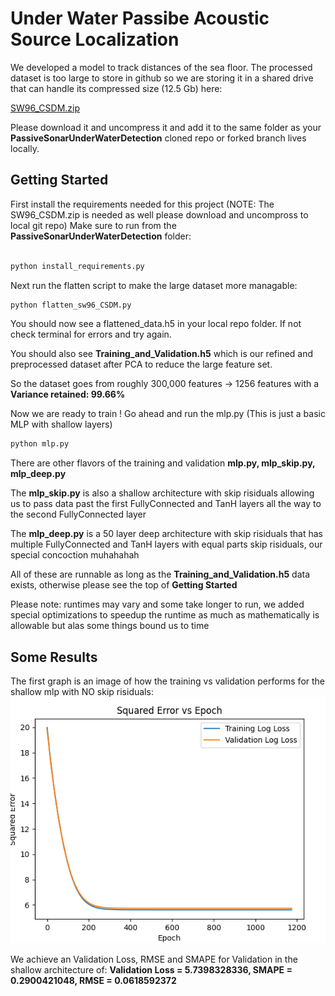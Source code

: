 # Under Water Passibe Acoustic Source Localization

We developed a model to track distances of the sea floor. 
The processed dataset is too large to store in github so we are storing it in a shared drive that can handle its compressed size (12.5 Gb) here: 

[SW96_CSDM.zip](https://drexel0-my.sharepoint.com/:u:/g/personal/nh585_drexel_edu/EetAsTAddv1NkG7vvt8LyzMBzpbld3eytqdwNIMFJz6APA?e=4pYVsr) 

Please download it and uncompress it and add it to the same folder as your **PassiveSonarUnderWaterDetection** cloned repo or forked branch lives locally. 



## Getting Started

First install the requirements needed for this project (NOTE: The SW96_CSDM.zip is needed as well please download and uncompross to local git repo)
Make sure to run from the **PassiveSonarUnderWaterDetection** folder: 
```bash

python install_requirements.py
```

Next run the flatten script to make the large dataset more managable: 

```bash
python flatten_sw96_CSDM.py
```

You should now see a flattened_data.h5 in your local repo folder. If not check terminal for errors and try again.

You should also see **Training_and_Validation.h5** which is our refined and preprocessed dataset after PCA to reduce the large feature set.

So the dataset goes from roughly 300,000 features -> 1256 features with a **Variance retained: 99.66%**

Now we are ready to train ! Go ahead and run the mlp.py (This is just a basic MLP with shallow layers)

```bash
python mlp.py
```

There are other flavors of the training and validation **mlp.py, mlp_skip.py, mlp_deep.py**

The **mlp_skip.py** is also a shallow architecture with skip risiduals allowing us to pass data past the first FullyConnected and TanH layers all the way to the second FullyConnected layer

The **mlp_deep.py** is a 50 layer deep architecture with skip risiduals that has multiple FullyConnected and TanH layers with equal parts skip risiduals, our special concoction muhahahah

All of these are runnable as long as the **Training_and_Validation.h5** data exists, otherwise please see the top of **Getting Started** 

Please note: runtimes may vary and some take longer to run, we added special optimizations to speedup the runtime as much as mathematically is allowable but alas some things bound us to time

## Some Results

The first graph is an image of how the training vs validation performs for the shallow mlp with NO skip risiduals:
![MLP Shallow Training VS Validation w.r.t. Epochs](Graphs/MLP_Shallow_training_vs_validation.png)

We achieve an Validation Loss, RMSE and SMAPE for Validation in the shallow architecture of: **Validation Loss = 5.7398328336, SMAPE = 0.2900421048, RMSE = 0.0618592372**